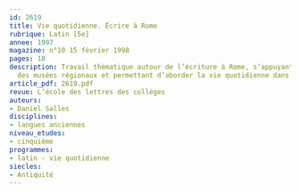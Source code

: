 ```yaml
---
id: 2619
title: Vie quotidienne. Écrire à Rome 
rubrique: Latin [5e]
annee: 1997
magazine: n°10 15 février 1998
pages: 18
description: Travail thématique autour de l’écriture à Rome, s’appuyant sur les ressources
  des musées régionaux et permettant d’aborder la vie quotidienne dans la Rome antique…
article_pdf: 2619.pdf
revue: L’école des lettres des collèges
auteurs:
- Daniel Salles
disciplines:
- langues anciennes
niveau_etudes:
- cinquième
programmes:
- latin - vie quotidienne
siecles:
- Antiquité
---
```

